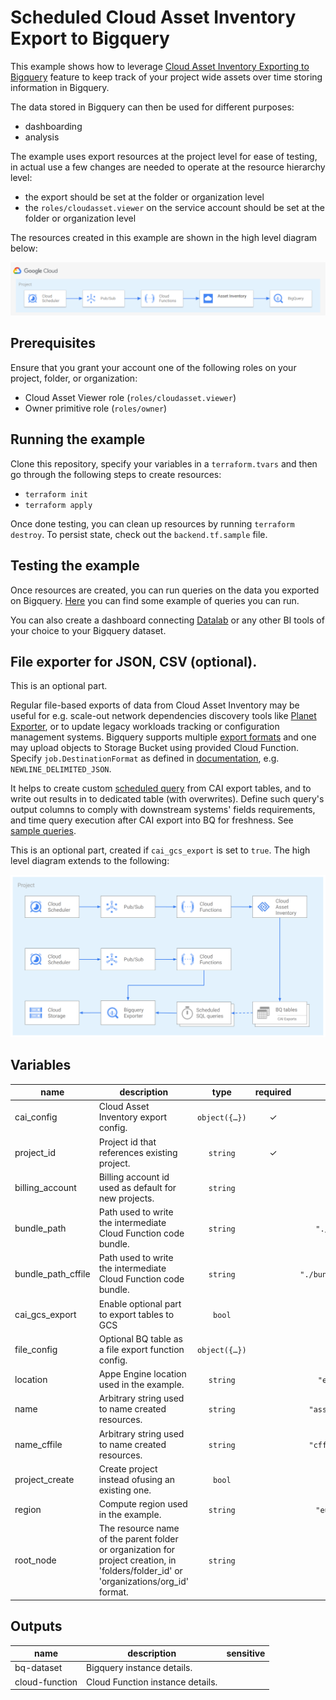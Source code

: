 # Scheduled Cloud Asset Inventory Export to Bigquery

This example shows how to leverage [Cloud Asset Inventory Exporting to Bigquery](https://cloud.google.com/asset-inventory/docs/exporting-to-bigquery) feature to keep track of your project wide assets over time storing information in Bigquery.

The data stored in Bigquery can then be used for different purposes:

- dashboarding
- analysis

The example uses export resources at the project level for ease of testing, in actual use a few changes are needed to operate at the resource hierarchy level:

- the export should be set at the folder or organization level
- the `roles/cloudasset.viewer` on the service account should be set at the folder or organization level

The resources created in this example are shown in the high level diagram below:

<img src="diagram.png" width="640px">

## Prerequisites

Ensure that you grant your account one of the following roles on your project, folder, or organization:

- Cloud Asset Viewer role (`roles/cloudasset.viewer`)
- Owner primitive role (`roles/owner`)

## Running the example

Clone this repository, specify your variables in a `terraform.tvars` and then go through the following steps to create resources:

- `terraform init`
- `terraform apply`

Once done testing, you can clean up resources by running `terraform destroy`. To persist state, check out the `backend.tf.sample` file.

## Testing the example

Once resources are created, you can run queries on the data you exported on Bigquery. [Here](https://cloud.google.com/asset-inventory/docs/exporting-to-bigquery#querying_an_asset_snapshot) you can find some example of queries you can run.

You can also create a dashboard connecting [Datalab](https://datastudio.google.com/) or any other BI tools of your choice to your Bigquery dataset.

## File exporter for JSON, CSV (optional). 

This is an optional part.

Regular file-based exports of data from Cloud Asset Inventory may be useful for e.g. scale-out network dependencies discovery tools like [Planet Exporter](https://github.com/williamchanrico/planet-exporter), or to update legacy workloads tracking or configuration management systems. Bigquery supports multiple [export formats](https://cloud.google.com/bigquery/docs/exporting-data#export_formats_and_compression_types) and one may upload objects to Storage Bucket using provided Cloud Function. Specify `job.DestinationFormat` as defined in [documentation](https://googleapis.dev/python/bigquery/latest/generated/google.cloud.bigquery.job.DestinationFormat.html), e.g. `NEWLINE_DELIMITED_JSON`.

It helps to create custom [scheduled query](https://cloud.google.com/bigquery/docs/scheduling-queries#console) from CAI export tables, and to write out results in to dedicated table (with overwrites). Define such query's output columns to comply with downstream systems' fields requirements, and time query execution after CAI export into BQ for freshness. See [sample queries](https://cloud.google.com/asset-inventory/docs/exporting-to-bigquery-sample-queries).

This is an optional part, created if `cai_gcs_export` is set to `true`. The high level diagram extends to the following:

<img src="diagram_optional.png" width="640px">




<!-- BEGIN TFDOC -->

## Variables

| name | description | type | required | default |
|---|---|:---:|:---:|:---:|
| cai_config | Cloud Asset Inventory export config. | <code title="object&#40;&#123;&#10;  bq_dataset         &#61; string&#10;  bq_table           &#61; string&#10;  bq_table_overwrite &#61; bool&#10;  target_node        &#61; string&#10;&#125;&#41;">object&#40;&#123;&#8230;&#125;&#41;</code> | ✓ |  |
| project_id | Project id that references existing project. | <code>string</code> | ✓ |  |
| billing_account | Billing account id used as default for new projects. | <code>string</code> |  | <code>null</code> |
| bundle_path | Path used to write the intermediate Cloud Function code bundle. | <code>string</code> |  | <code>&#34;.&#47;bundle.zip&#34;</code> |
| bundle_path_cffile | Path used to write the intermediate Cloud Function code bundle. | <code>string</code> |  | <code>&#34;.&#47;bundle_cffile.zip&#34;</code> |
| cai_gcs_export | Enable optional part to export tables to GCS | <code>bool</code> |  | <code>false</code> |
| file_config | Optional BQ table as a file export function config. | <code title="object&#40;&#123;&#10;  bucket     &#61; string&#10;  filename   &#61; string&#10;  format     &#61; string&#10;  bq_dataset &#61; string&#10;  bq_table   &#61; string&#10;&#125;&#41;">object&#40;&#123;&#8230;&#125;&#41;</code> |  | <code title="&#123;&#10;  bucket     &#61; null&#10;  filename   &#61; null&#10;  format     &#61; null&#10;  bq_dataset &#61; null&#10;  bq_table   &#61; null&#10;&#125;">&#123;&#8230;&#125;</code> |
| location | Appe Engine location used in the example. | <code>string</code> |  | <code>&#34;europe-west&#34;</code> |
| name | Arbitrary string used to name created resources. | <code>string</code> |  | <code>&#34;asset-inventory&#34;</code> |
| name_cffile | Arbitrary string used to name created resources. | <code>string</code> |  | <code>&#34;cffile-exporter&#34;</code> |
| project_create | Create project instead ofusing an existing one. | <code>bool</code> |  | <code>true</code> |
| region | Compute region used in the example. | <code>string</code> |  | <code>&#34;europe-west1&#34;</code> |
| root_node | The resource name of the parent folder or organization for project creation, in 'folders/folder_id' or 'organizations/org_id' format. | <code>string</code> |  | <code>null</code> |

## Outputs

| name | description | sensitive |
|---|---|:---:|
| bq-dataset | Bigquery instance details. |  |
| cloud-function | Cloud Function instance details. |  |

<!-- END TFDOC -->


